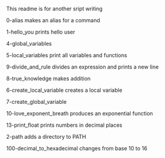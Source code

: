 This readme is for another sript writing

0-alias makes an alias for a command

1-hello_you prints hello user

4-global_variables

5-local_variables print all variables and functions

9-divide_and_rule divides an expression and prints a new line

8-true_knowledge makes addition

6-create_local_variable creates a local variable

7-create_global_variable

10-love_exponent_breath produces an exponential function

13-print_float prints numbers in decimal places

2-path adds a directory to PATH

100-decimal_to_hexadecimal changes from base 10 to 16
